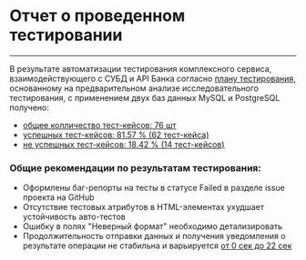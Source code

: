 # Отчет о проведенном тестировании
***
В результате автоматизации тестирования комплексного сервиса, взаимодействующего с СУБД и API Банка согласно [плану тестирования](https://github.com/nvkvirene/qa-nvkv-diploma/blob/main/documentation/Plan.md), основанному на предварительном анализе исследовательного тестирования, с применением двух баз данных  MySQL и PostgreSQL  получено:

- [общее колличество тест-кейсов: 76 шт](https://github.com/nvkvirene/qa-nvkv-diploma/blob/main/pic/total%20number%20of%20test%20cases.png)
- [успешных тест-кейсов: 81.57 % (62 тест-кейса)](https://github.com/nvkvirene/qa-nvkv-diploma/blob/main/pic/test.png)
- [не успешных тест-кейсов: 18.42 % (14 тест-кейсов)](https://github.com/nvkvirene/qa-nvkv-diploma/blob/main/pic/failed%20test%20cases.png)    

### Oбщие рекомендации по результатам тестирования:

* Оформлены баг-репорты на тесты в статусе Failed в разделе issue проекта на GitHub
* Отсутствие тестовых атрибутов в HTML-элементах ухудшает устойчивость авто-тестов
* Ошибку в полях "Неверный формат" необходимо детализировать
* Продолжительность отправки данных и получения уведомления о результате операции не стабильна и варьируется [от 0 сек до
  22 сек](https://github.com/nvkvirene/qa-nvkv-diploma/blob/main/pic/status%20and%20duration.png)